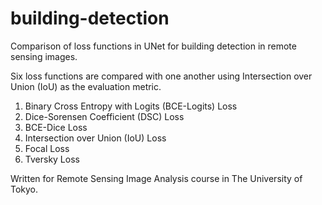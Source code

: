 # building-detection
Comparison of loss functions in UNet for building detection in remote sensing images.

Six loss functions are compared with one another using Intersection over Union (IoU) as the evaluation metric.
1. Binary Cross Entropy with Logits (BCE-Logits) Loss
2. Dice-Sorensen Coefficient (DSC) Loss
3. BCE-Dice Loss
4. Intersection over Union (IoU) Loss
5. Focal Loss
6. Tversky Loss

Written for Remote Sensing Image Analysis course in The University of Tokyo.
